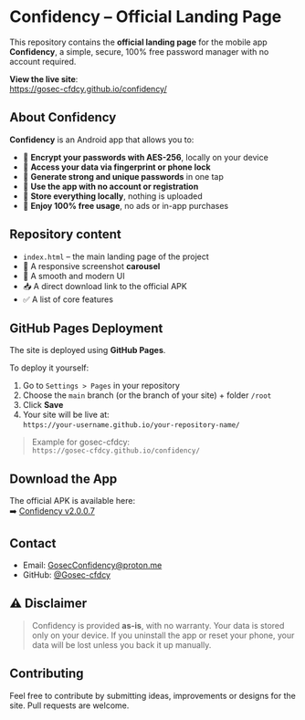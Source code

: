 # Confidency – Official Landing Page

This repository contains the **official landing page** for the mobile app **Confidency**, a simple, secure, 100% free password manager with no account required.

 **View the live site**:  
https://gosec-cfdcy.github.io/confidency/


## About Confidency

**Confidency** is an Android app that allows you to:

- 🔐 **Encrypt your passwords with AES-256**, locally on your device
- 📲 **Access your data via fingerprint or phone lock**
- 🧠 **Generate strong and unique passwords** in one tap
- 🚫 **Use the app with no account or registration**
- 💾 **Store everything locally**, nothing is uploaded
- 💸 **Enjoy 100% free usage**, no ads or in-app purchases

## Repository content

- `index.html` – the main landing page of the project  
- 📸 A responsive screenshot **carousel**
- 🎨 A smooth and modern UI
- 📥 A direct download link to the official APK
- ✅ A list of core features

## GitHub Pages Deployment

The site is deployed using **GitHub Pages**.

To deploy it yourself:

1. Go to `Settings > Pages` in your repository
2. Choose the `main` branch (or the branch of your site) + folder `/root`
3. Click **Save**
4. Your site will be live at:  
   `https://your-username.github.io/your-repository-name/`

> Example for gosec-cfdcy:  
> `https://gosec-cfdcy.github.io/confidency/`

## Download the App

The official APK is available here:  
➡️ [Confidency v2.0.0.7](https://github.com/Gosec-cfdcy/Confidency/releases/download/Cy-v2.0.0.7/Confidency.apk)

## Contact

- Email: GosecConfidency@proton.me  
- GitHub: [@Gosec-cfdcy](https://github.com/Gosec-cfdcy)

## ⚠️ Disclaimer

> Confidency is provided **as-is**, with no warranty. Your data is stored only on your device. If you uninstall the app or reset your phone, your data will be lost unless you back it up manually.

## Contributing

Feel free to contribute by submitting ideas, improvements or designs for the site. Pull requests are welcome.
